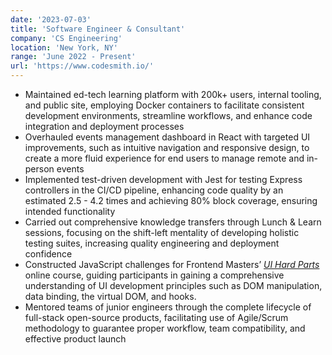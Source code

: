 ```yaml
---
date: '2023-07-03'
title: 'Software Engineer & Consultant'
company: 'CS Engineering'
location: 'New York, NY'
range: 'June 2022 - Present'
url: 'https://www.codesmith.io/'
---
```


- Maintained ed-tech learning platform with 200k+ users, internal tooling, and public site,
  employing Docker containers to facilitate consistent development environments, streamline
  workflows, and enhance code integration and deployment processes
- Overhauled events management dashboard in React with targeted UI improvements, such as intuitive navigation and responsive design, to create a more fluid experience for end users to manage remote and in-person events
- Implemented test-driven development with Jest for testing Express controllers in the CI/CD pipeline, enhancing code quality by an estimated 2.5 - 4.2 times and achieving 80% block coverage, ensuring intended functionality
- Carried out comprehensive knowledge transfers through Lunch & Learn sessions, focusing on the shift-left mentality of developing holistic testing suites, increasing quality engineering and deployment confidence
- Constructed JavaScript challenges for Frontend Masters’ _[UI Hard Parts](https://frontendmasters.com/courses/hard-parts-ui-dev/)_ online course, guiding participants in gaining a comprehensive understanding of UI development principles such as DOM manipulation, data binding, the virtual DOM, and hooks.
- Mentored teams of junior engineers through the complete lifecycle of full-stack open-source products, facilitating use of Agile/Scrum methodology to guarantee proper workflow, team compatibility, and effective product launch
